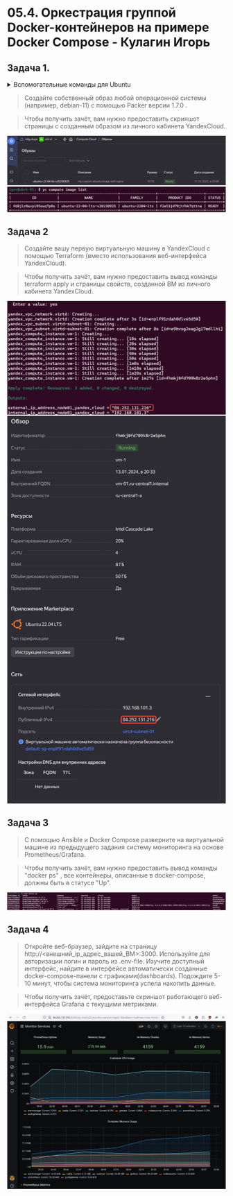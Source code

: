 # 05.4. Оркестрация группой Docker-контейнеров на примере Docker Compose - Кулагин Игорь
## Задача 1.

<details>
<summary> Вспомогательные команды для Ubuntu</summary>


</details>

> Создайте собственный образ любой операционной системы (например, debian-11) с помощью Packer версии 1.7.0 .

> Чтобы получить зачёт, вам нужно предоставить скриншот страницы с созданным образом из личного кабинета YandexCloud.

![Task #5.4-1.1](screenshots/5.4-1.1.png)
![Task #5.4-1.2](screenshots/5.4-1.2.png)

## Задача 2
> Создайте вашу первую виртуальную машину в YandexCloud с помощью Terraform (вместо использования веб-интерфейса YandexCloud).

>Чтобы получить зачёт, вам нужно предоставить вывод команды terraform apply и страницы свойств, созданной ВМ из личного кабинета YandexCloud.

![Task #5.4-2.1](screenshots/5.4-2.1.png)
![Task #5.4-2.2](screenshots/5.4-2.2-new.png)

## Задача 3
> С помощью Ansible и Docker Compose разверните на виртуальной машине из предыдущего задания систему мониторинга на основе Prometheus/Grafana.

>Чтобы получить зачёт, вам нужно предоставить вывод команды "docker ps" , все контейнеры, описанные в docker-compose, должны быть в статусе "Up".

![Task #5.4-3.1](screenshots/5.4-3.1.png)

## Задача 4

> Откройте веб-браузер, зайдите на страницу http://<внешний_ip_адрес_вашей_ВМ>:3000.
> Используйте для авторизации логин и пароль из .env-file.
> Изучите доступный интерфейс, найдите в интерфейсе автоматически созданные docker-compose-панели с графиками(dashboards).
> Подождите 5-10 минут, чтобы система мониторинга успела накопить данные.

> Чтобы получить зачёт, предоставьте скриншот работающего веб-интерфейса Grafana с текущими метриками.

![Task #5.4-3.1](screenshots/5.4-4.1.png)
